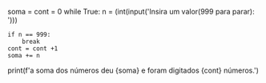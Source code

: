 soma = cont = 0
while True:
    n = (int(input('Insira um valor(999 para parar): ')))
    
    if n == 999:
        break
    cont = cont +1
    soma += n
    
print(f'a soma dos números deu {soma} e foram digitados {cont} números.')
  
    
